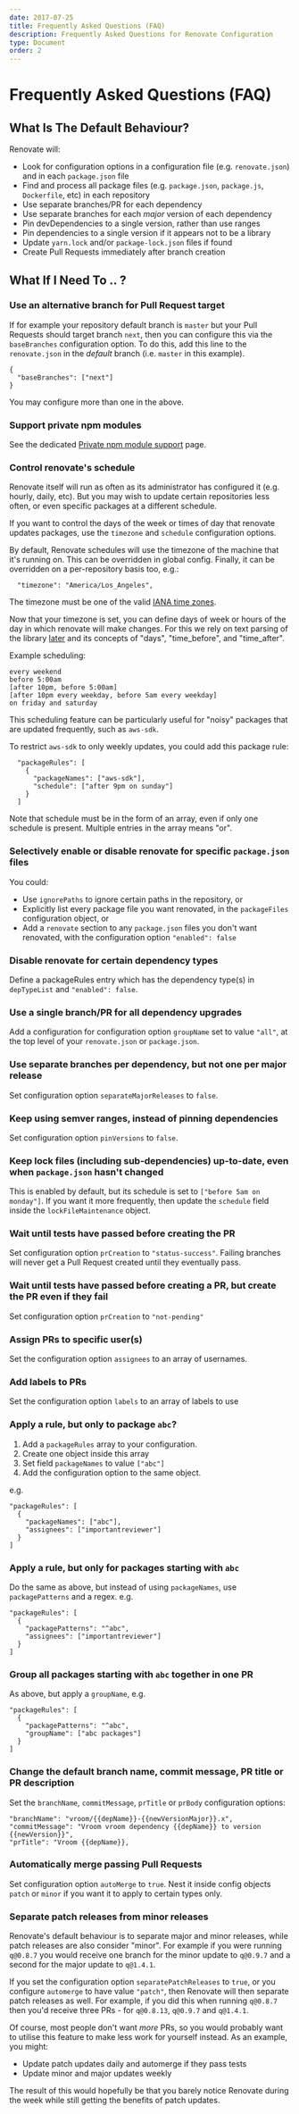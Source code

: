 ```yaml
---
date: 2017-07-25
title: Frequently Asked Questions (FAQ)
description: Frequently Asked Questions for Renovate Configuration
type: Document
order: 2
---
```


# Frequently Asked Questions (FAQ)

## What Is The Default Behaviour?

Renovate will:

* Look for configuration options in a configuration file (e.g. `renovate.json`) and in each
  `package.json` file
* Find and process all package files (e.g. `package.json`, `package.js`, `Dockerfile`, etc) in each repository
* Use separate branches/PR for each dependency
* Use separate branches for each _major_ version of each dependency
* Pin devDependencies to a single version, rather than use ranges
* Pin dependencies to a single version if it appears not to be a library
* Update `yarn.lock` and/or `package-lock.json` files if found
* Create Pull Requests immediately after branch creation

## What If I Need To .. ?

### Use an alternative branch for Pull Request target

If for example your repository default branch is `master` but your Pull Requests
should target branch `next`, then you can configure this via the `baseBranches`
configuration option. To do this, add this line to the `renovate.json` in the
_default_ branch (i.e. `master` in this example).

```
{
  "baseBranches": ["next"]
}
```

You may configure more than one in the above.

### Support private npm modules

See the dedicated [Private npm module support](/docs/private-modules/) page.

### Control renovate's schedule

Renovate itself will run as often as its administrator has configured it (e.g.
hourly, daily, etc). But you may wish to update certain repositories less often,
or even specific packages at a different schedule.

If you want to control the days of the week or times of day that renovate
updates packages, use the `timezone` and `schedule` configuration options.

By default, Renovate schedules will use the timezone of the machine that it's
running on. This can be overridden in global config. Finally, it can be
overridden on a per-repository basis too, e.g.:

```
  "timezone": "America/Los_Angeles",
```

The timezone must be one of the valid
[IANA time zones](https://en.wikipedia.org/wiki/List_of_tz_database_time_zones).

Now that your timezone is set, you can define days of week or hours of the day
in which renovate will make changes. For this we rely on text parsing of the
library [later](http://bunkat.github.io/later/parsers.html#text) and its
concepts of "days", "time_before", and "time_after".

Example scheduling:

```
every weekend
before 5:00am
[after 10pm, before 5:00am]
[after 10pm every weekday, before 5am every weekday]
on friday and saturday
```

This scheduling feature can be particularly useful for "noisy" packages that are
updated frequently, such as `aws-sdk`.

To restrict `aws-sdk` to only weekly updates, you could add this package rule:

```
  "packageRules": [
    {
      "packageNames": ["aws-sdk"],
      "schedule": ["after 9pm on sunday"]
    }
  ]
```

Note that schedule must be in the form of an array, even if only one schedule is
present. Multiple entries in the array means "or".

### Selectively enable or disable renovate for specific `package.json` files

You could:

* Use `ignorePaths` to ignore certain paths in the repository, or
* Explicitly list every package file you want renovated, in the `packageFiles` configuration object, or
* Add a `renovate` section to any `package.json` files you don't want renovated,
  with the configuration option `"enabled": false`

### Disable renovate for certain dependency types

Define a packageRules entry which has the dependency type(s) in `depTypeList` and `"enabled": false`.

### Use a single branch/PR for all dependency upgrades

Add a configuration for configuration option `groupName` set to value `"all"`,
at the top level of your `renovate.json` or `package.json`.

### Use separate branches per dependency, but not one per major release

Set configuration option `separateMajorReleases` to `false`.

### Keep using semver ranges, instead of pinning dependencies

Set configuration option `pinVersions` to `false`.

### Keep lock files (including sub-dependencies) up-to-date, even when `package.json` hasn't changed

This is enabled by default, but its schedule is set to `["before 5am on monday"]`. If you want it more frequently, then update the `schedule` field
inside the `lockFileMaintenance` object.

### Wait until tests have passed before creating the PR

Set configuration option `prCreation` to `"status-success"`. Failing branches will never get a Pull Request created until they eventually pass.

### Wait until tests have passed before creating a PR, but create the PR even if they fail

Set configuration option `prCreation` to `"not-pending"`

### Assign PRs to specific user(s)

Set the configuration option `assignees` to an array of usernames.

### Add labels to PRs

Set the configuration option `labels` to an array of labels to use

### Apply a rule, but only to package `abc`?

1.  Add a `packageRules` array to your configuration.
2.  Create one object inside this array
3.  Set field `packageNames` to value `["abc"]`
4.  Add the configuration option to the same object.

e.g.

```
"packageRules": [
  {
    "packageNames": ["abc"],
    "assignees": ["importantreviewer"]
  }
]
```

### Apply a rule, but only for packages starting with `abc`

Do the same as above, but instead of using `packageNames`, use `packagePatterns`
and a regex. e.g.

```
"packageRules": [
  {
    "packagePatterns": "^abc",
    "assignees": ["importantreviewer"]
  }
]
```

### Group all packages starting with `abc` together in one PR

As above, but apply a `groupName`, e.g.

```
"packageRules": [
  {
    "packagePatterns": "^abc",
    "groupName": ["abc packages"]
  }
]
```

### Change the default branch name, commit message, PR title or PR description

Set the `branchName`, `commitMessage`, `prTitle` or `prBody` configuration
options:

```
"branchName": "vroom/{{depName}}-{{newVersionMajor}}.x",
"commitMessage": "Vroom vroom dependency {{depName}} to version {{newVersion}}",
"prTitle": "Vroom {{depName}},
```

### Automatically merge passing Pull Requests

Set configuration option `autoMerge` to `true`. Nest it inside config objects `patch` or `minor` if you want it to apply to certain types only.

### Separate patch releases from minor releases

Renovate's default behaviour is to separate major and minor releases, while
patch releases are also consider "minor". For example if you were running
`q@0.8.7` you would receive one branch for the minor update to `q@0.9.7` and a
second for the major update to `q@1.4.1`.

If you set the configuration option `separatePatchReleases` to `true`, or you
configure `automerge` to have value `"patch"`, then Renovate will then separate
patch releases as well. For example, if you did this when running `q@0.8.7` then
you'd receive three PRs - for `q@0.8.13`, `q@0.9.7` and `q@1.4.1`.

Of course, most people don't want _more_ PRs, so you would probably want to
utilise this feature to make less work for yourself instead. As an example, you
might:

* Update patch updates daily and automerge if they pass tests
* Update minor and major updates weekly

The result of this would hopefully be that you barely notice Renovate during the
week while still getting the benefits of patch updates.
